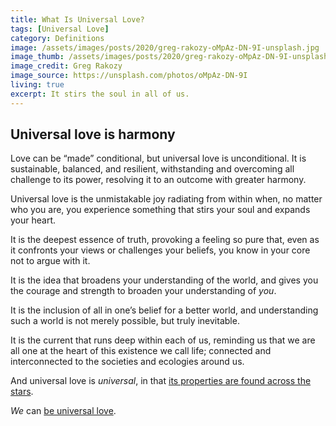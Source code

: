 ```yaml
---
title: What Is Universal Love?
tags: [Universal Love]
category: Definitions
image: /assets/images/posts/2020/greg-rakozy-oMpAz-DN-9I-unsplash.jpg
image_thumb: /assets/images/posts/2020/greg-rakozy-oMpAz-DN-9I-unsplash_thumbnail.jpg
image_credit: Greg Rakozy
image_source: https://unsplash.com/photos/oMpAz-DN-9I
living: true
excerpt: It stirs the soul in all of us.
---
```


## Universal love is harmony

Love can be “made” conditional, but universal love is unconditional. It is sustainable, balanced, and resilient, withstanding and overcoming all challenge to its power, resolving it to an outcome with greater harmony.

Universal love is the unmistakable joy radiating from within when, no matter who you are, you experience something that stirs your soul and expands your heart.

It is the deepest essence of truth, provoking a feeling so pure that, even as it confronts your views or challenges your beliefs, you know in your core not to argue with it.

It is the idea that broadens your understanding of the world, and gives you the courage and strength to broaden your understanding of _you_.

It is the inclusion of all in one’s belief for a better world, and understanding such a world is not merely possible, but truly inevitable.

It is the current that runs deep within each of us, reminding us that we are all one at the heart of this existence we call life; connected and interconnected to the societies and ecologies around us.

And universal love is _universal_, in that [its properties are found across the stars](https://goinglovefirst.com/models/universal-growth-model).

_We_ can [be universal love](https://goinglovefirst.com/how-to/create-better-world-tomorrow).
